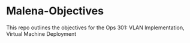 # Malena-Objectives
This repo outlines the objectives for the Ops 301: VLAN Implementation, Virtual Machine Deployment
